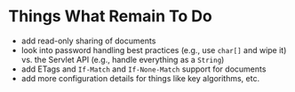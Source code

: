 Things What Remain To Do
========================

* add read-only sharing of documents
* look into password handling best practices (e.g., use `char[]` and wipe it)
  vs. the Servlet API (e.g., handle everything as a `String`)
* add ETags and `If-Match` and `If-None-Match` support for documents
* add more configuration details for things like key algorithms, etc.
